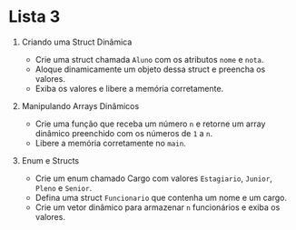 # Lista 3
1. Criando uma Struct Dinâmica
    - Crie uma struct chamada `Aluno` com os atributos `nome` e `nota`.
    - Aloque dinamicamente um objeto dessa struct e preencha os valores.
    - Exiba os valores e libere a memória corretamente.

2. Manipulando Arrays Dinâmicos
    - Crie uma função que receba um número `n` e retorne um array dinâmico preenchido com os números de `1` a `n`.
    - Libere a memória corretamente no `main`.

3. Enum e Structs
    - Crie um enum chamado Cargo com valores `Estagiario`, `Junior`, `Pleno` e `Senior`.
    - Defina uma struct `Funcionario` que contenha um nome e um cargo.
    - Crie um vetor dinâmico para armazenar `n` funcionários e exiba os valores.

